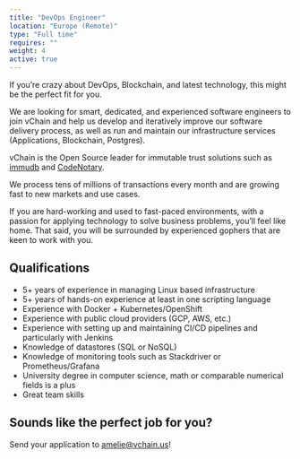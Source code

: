 ```yaml
---
title: "DevOps Engineer"
location: "Europe (Remote)" 
type: "Full time" 
requires: ""
weight: 4
active: true
---
```


If you’re crazy about DevOps, Blockchain, and latest technology, this might be the perfect fit for you.

We are looking for smart, dedicated, and experienced software engineers to join vChain and help us develop and iteratively improve our software delivery process, as well as run and maintain our infrastructure services (Applications, Blockchain, Postgres).

vChain is the Open Source leader for immutable trust solutions such as [immudb](http://www.immudb.io/) and [CodeNotary](http://www.codenotary.io/).

We process tens of millions of transactions every month and are growing fast to new markets and use cases.

If you are hard-working and used to fast-paced environments, with a passion for applying technology to solve business problems, you’ll feel like home. That said, you will be surrounded by experienced gophers that are keen to work with you.

## Qualifications

- 5+ years of experience in managing Linux based infrastructure
- 5+ years of hands-on experience at least in one scripting language
- Experience with Docker + Kubernetes/OpenShift
- Experience with public cloud providers (GCP, AWS, etc.)
- Experience with setting up and maintaining CI/CD pipelines and particularly with Jenkins
- Knowledge of datastores (SQL or NoSQL)
- Knowledge of monitoring tools such as Stackdriver or Prometheus/Grafana
- University degree in computer science, math or comparable numerical fields is a plus
- Great team skills

## Sounds like the perfect job for you?

Send your application to [amelie@vchain.us](amelie@vchain.us)!